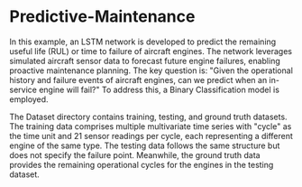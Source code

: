 # Predictive-Maintenance
In this example, an LSTM network is developed to predict the remaining useful life (RUL) or time to failure of aircraft engines. The network leverages simulated aircraft sensor data to forecast future engine failures, enabling proactive maintenance planning. The key question is: "Given the operational history and failure events of aircraft engines, can we predict when an in-service engine will fail?" To address this, a Binary Classification model is employed.

The Dataset directory contains training, testing, and ground truth datasets. The training data comprises multiple multivariate time series with "cycle" as the time unit and 21 sensor readings per cycle, each representing a different engine of the same type. The testing data follows the same structure but does not specify the failure point. Meanwhile, the ground truth data provides the remaining operational cycles for the engines in the testing dataset.
